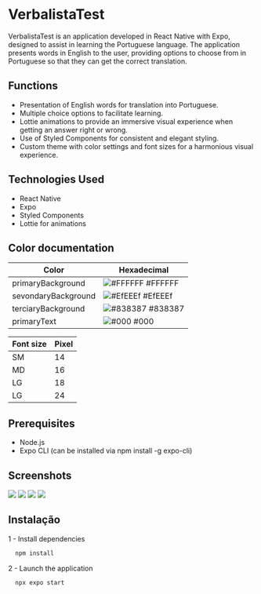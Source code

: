 # VerbalistaTest

VerbalistaTest is an application developed in React Native with Expo, designed to assist in learning the Portuguese language. The application presents words in English to the user, providing options to choose from in Portuguese so that they can get the correct translation.

## Functions

- Presentation of English words for translation into Portuguese.
- Multiple choice options to facilitate learning.
- Lottie animations to provide an immersive visual experience when getting an answer right or wrong.
- Use of Styled Components for consistent and elegant styling.
- Custom theme with color settings and font sizes for a harmonious visual experience.

## Technologies Used

- React Native
- Expo
- Styled Components
- Lottie for animations

## Color documentation

| Color               | Hexadecimal                                                      |
| ------------------- | ---------------------------------------------------------------- |
| primaryBackground   | ![#FFFFFF](https://via.placeholder.com/10/FFFFFF?text=+) #FFFFFF |
| sevondaryBackground | ![#EfEEEf](https://via.placeholder.com/10/EfEEEf?text=+) #EfEEEf |
| terciaryBackground  | ![#838387](https://via.placeholder.com/10/838387?text=+) #838387 |
| primaryText         | ![#000](https://via.placeholder.com/10/000?text=+) #000       |

| Font size | Pixel |
| --------- | ----- |
| SM        | 14    |
| MD        | 16    |
| LG        | 18    |
| LG        | 24    |

## Prerequisites

- Node.js
- Expo CLI (can be installed via npm install -g expo-cli)

## Screenshots

![](https://drive.google.com/file/d/1Rs2grz7YM2DNXV_Sm_JNiTnRXDpxg6ha/view?usp=sharing)
![](https://drive.google.com/file/d/1P5GUZF1f8AnjWza13UmHf9KAmnB1Gsiq/view?usp=sharing)
![](https://drive.google.com/file/d/1Bx9cYqZEasjMNHX4IgAFDAFdpJPa3F30/view?usp=sharing)
![](https://drive.google.com/file/d/1KpsTn3x-rdw06_qjrXH_7tuJ1f7uR8YR/view?usp=sharing)


## Instalação

1 - Install dependencies

```bash
  npm install
```

2 - Launch the application

```bash
  npx expo start
```

